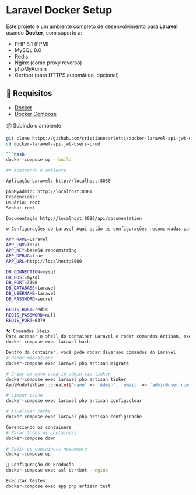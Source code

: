 # Laravel Docker Setup

Este projeto é um ambiente completo de desenvolvimento para **Laravel** usando **Docker**, com suporte a:

- PHP 8.1 (FPM)
- MySQL 8.0
- Redis
- Nginx (como proxy reverso)
- phpMyAdmin
- Certbot (para HTTPS automático, opcional)

## 🚀 Requisitos

- [Docker](https://www.docker.com/)
- [Docker Compose](https://docs.docker.com/compose/)

📦 Subindo o ambiente

```bash
git clone https://github.com/cristianocarletti/docker-laravel-api-jwt-users-crud.git
cd docker-laravel-api-jwt-users-crud

```bash
docker-compose up --build

## Acessando o ambiente

Aplicação Laravel: http://localhost:8080

phpMyAdmin: http://localhost:8081
Credenciais:
Usuário: root
Senha: root

Documentação http://localhost:8080/api/documentation

⚙️ Configurações do Laravel Aqui estão as configurações recomendadas para o arquivo .env

APP_NAME=Laravel
APP_ENV=local
APP_KEY=base64:randomstring
APP_DEBUG=true
APP_URL=http://localhost:8080

DB_CONNECTION=mysql
DB_HOST=mysql
DB_PORT=3306
DB_DATABASE=laravel
DB_USERNAME=laravel
DB_PASSWORD=secret

REDIS_HOST=redis
REDIS_PASSWORD=null
REDIS_PORT=6379

🛠️ Comandos úteis
Para acessar o shell do container Laravel e rodar comandos Artisan, execute:
docker-compose exec laravel bash

Dentro do container, você pode rodar diversos comandos do Laravel:
# Rodar migrations
docker-compose exec laravel php artisan migrate

# Criar um novo usuário admin via tinker
docker-compose exec laravel php artisan tinker
App\Models\User::create(['name' => 'Admin', 'email' => 'admin@user.com', 'password' => bcrypt('password123')]);

# Limpar cache
docker-compose exec laravel php artisan config:clear

# Atualizar cache
docker-compose exec laravel php artisan config:cache

Gerenciando os containers
# Parar todos os containers
docker-compose down

# Subir os containers novamente
docker-compose up

🔧 Configuração de Produção
docker-compose exec ssl certbot --nginx

Executar testes:
docker-compose exec app php artisan test
